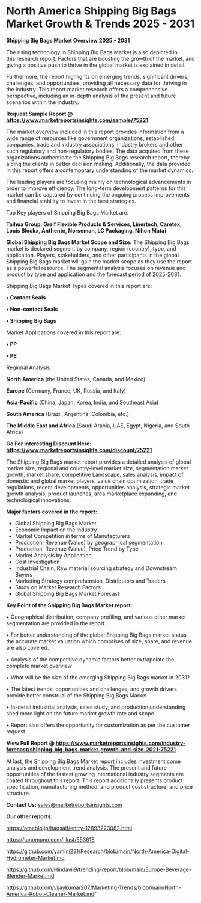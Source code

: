 # North America Shipping Big Bags Market Growth & Trends 2025 - 2031

<Strong> Shipping Big Bags Market Overview 2025 - 2031</strong>

The rising technology in Shipping Big Bags Market is also depicted in this research report. Factors that are boosting the growth of the market, and giving a positive push to thrive in the global market is explained in detail.

Furthermore, the report highlights on emerging trends, significant drivers, challenges, and opportunities, providing all necessary data for thriving in the industry. This report market research offers a comprehensive perspective, including an in-depth analysis of the present and future scenarios within the industry.

<strong>Request Sample Report @ <a href=https://www.marketreportsinsights.com/sample/75221>https://www.marketreportsinsights.com/sample/75221</a></strong>

The market overview included in this report provides information from a wide range of resources like government organizations, established companies, trade and industry associations, industry brokers and other such regulatory and non-regulatory bodies. The data acquired from these organizations authenticate the Shipping Big Bags research report, thereby aiding the clients in better decision making. Additionally, the data provided in this report offers a contemporary understanding of the market dynamics.

The leading players are focusing mainly on technological advancements in order to improve efficiency. The long-term development patterns for this market can be captured by continuing the ongoing process improvements and financial stability to invest in the best strategies.

Top Key players of Shipping Big Bags Market are:

<strong>Taihua Group, Greif Flexible Products & Services, Linertech, Caretex, Louis Blockx, Anthente, Norseman, LC Packaging, Nihon Matai</strong>

<strong><b>Global Shipping Big Bags Market Scope and Size:</b></strong>
The Shipping Big Bags market is declared segment by company, region (country), type, and application. Players, stakeholders, and other participants in the global Shipping Big Bags market will gain the market scope as they use the report as a powerful resource. The segmental analysis focuses on revenue and product by type and application and the forecast period of 2025-2031.

Shipping Big Bags Market Types covered in this report are:

<strong>• Contact Seals

• Non-contact Seals

• Shipping Big Bags</strong>

Market Applications covered in this report are:

<strong>• PP

• PE</strong> 

Regional Analysis

<strong>North America</strong> (the United States, Canada, and Mexico)

<strong>Europe</strong> (Germany, France, UK, Russia, and Italy)

<strong>Asia-Pacific</strong> (China, Japan, Korea, India, and Southeast Asia)

<strong>South America</strong> (Brazil, Argentina, Colombia, etc.)

<strong>The Middle East and Africa</strong> (Saudi Arabia, UAE, Egypt, Nigeria, and South Africa)

<strong>Go For Interesting Discount Here: <a href=https://www.marketreportsinsights.com/discount/75221>https://www.marketreportsinsights.com/discount/75221</a></strong>

The Shipping Big Bags market report provides a detailed analysis of global market size, regional and country-level market size, segmentation market growth, market share, competitive Landscape, sales analysis, impact of domestic and global market players, value chain optimization, trade regulations, recent developments, opportunities analysis, strategic market growth analysis, product launches, area marketplace expanding, and technological innovations.

<strong><b>Major factors covered in the report:</b></strong>
<ul>
  <li>Global Shipping Big Bags Market </li>
  <li>Economic Impact on the Industry</li>
  <li>Market Competition in terms of Manufacturers</li>
  <li>Production, Revenue (Value) by geographical segmentation</li>
  <li>Production, Revenue (Value), Price Trend by Type</li>
  <li>Market Analysis by Application</li>
  <li>Cost Investigation</li>
  <li>Industrial Chain, Raw material sourcing strategy and Downstream Buyers</li>
  <li>Marketing Strategy comprehension, Distributors and Traders</li>
  <li>Study on Market Research Factors</li>
  <li>Global Shipping Big Bags Market Forecast</li>
</ul>

<strong><b>Key Point of the Shipping Big Bags Market report:</b></strong>

• Geographical distribution, company profiling, and various other market segmentation are provided in the report.

• For better understanding of the global Shipping Big Bags market status, the accurate market valuation which comprises of size, share, and revenue are also covered.

• Analysis of the competitive dynamic factors better extrapolate the complete market overview

• What will be the size of the emerging Shipping Big Bags market in 2031?

• The latest trends, opportunities and challenges, and growth drivers provide better construal of the Shipping Big Bags Market.

• In-detail industrial analysis, sales study, and production understanding shed more light on the future market growth rate and scope.

• Report also offers the opportunity for customization as per the customer request.

<strong><b>View Full Report @ <a href=https://www.marketreportsinsights.com/industry-forecast/shipping-big-bags-market-growth-and-size-2021-75221>https://www.marketreportsinsights.com/industry-forecast/shipping-big-bags-market-growth-and-size-2021-75221</a></b></strong>


At last, the Shipping Big Bags Market report includes investment come analysis and development trend analysis. The present and future opportunities of the fastest growing international industry segments are coated throughout this report. This report additionally presents product specification, manufacturing method, and product cost structure, and price structure.

<strong>Contact Us:</strong>
sales@marketreportsinsights.com

<strong>Our other reports:</strong>

<a href=https://ameblo.jp/haqsaif/entry-12893223082.html>https://ameblo.jp/haqsaif/entry-12893223082.html</a>

<a href=https://tanomuno.com/illust/553618>https://tanomuno.com/illust/553618</a>

<a href=https://github.com/yamini231/Research/blob/main/North-America-Digital-Hydrometer-Market.md>https://github.com/yamini231/Research/blob/main/North-America-Digital-Hydrometer-Market.md</a>

<a href=https://github.com/Hindavii9/trending-report/blob/main/Europe-Beverage-Blender-Market.md>https://github.com/Hindavii9/trending-report/blob/main/Europe-Beverage-Blender-Market.md</a>

<a href=https://github.com/vijaykumar207/Marketing-Trends/blob/main/North-America-Robot-Cleaner-Market.md>https://github.com/vijaykumar207/Marketing-Trends/blob/main/North-America-Robot-Cleaner-Market.md</a>"
